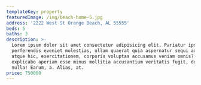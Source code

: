 ```yaml
---
templateKey: property
featuredImage: /img/beach-home-5.jpg
address: '2222 West St Orange Beach, AL 55555'
beds: 5
baths: 3
description: >-
  Lorem ipsum dolor sit amet consectetur adipisicing elit. Pariatur ipsum
  perferendis eveniet molestias, ullam quaerat quia aspernatur sequi ad eos
  atque hic, exercitationem, corporis voluptas accusamus veniam omnis? Natus quo
  explicabo aperiam esse minus mollitia accusantium veritatis fugit, dolor hic
  nulla! Earum, a. Alias, at.
price: 750000
---
```



